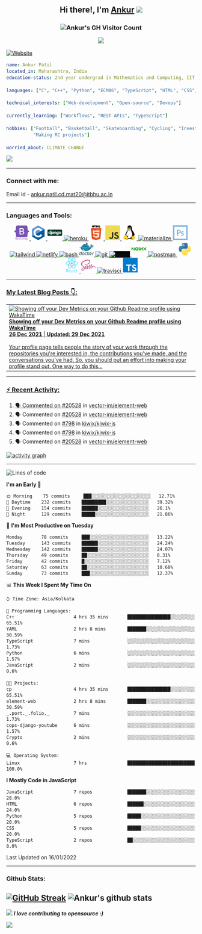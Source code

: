 <div align="center">                                          
<h2>Hi there!, I'm <a href="http://ankurrev.tech/" target="_blank">Ankur</a> <img width="30px" src="https://github.com/KKVANONYMOUS/kkvanonymous/blob/master/gifs/Hi.gif"></h2>
<h3>
<img align="center" src="https://komarev.com/ghpvc/?username=ankur12-1610" alt="Ankur's GH Visitor Count" />
 </h3>
<img width="300" src="https://media.giphy.com/media/JtwISFbwSjfIk/giphy.gif">
</div>
 
[![Website](https://img.shields.io/website?label=ankurrev.tech&style=for-the-badge&url=https%3A%2F%2Fcodestackr.com)](https://ankurrev.tech/)

```yaml
name: Ankur Patil
located_in: Maharashtra, India
education-status: 2nd year undergrad in Mathematics and Computing, IIT (BHU) Varanasi

languages: ["C", "C++", "Python", "ECMA6", "TypeScript", "HTML", "CSS", "Julia"]

technical_interests: ["Web-development", "Open-source", "Devops"]

currently_learning: ["Workflows", "REST APIs", "TypeScript"]

hobbies: ["Football", "Basketball", "Skateboarding", "Cycling", "Investment",
          "Making RC projects"]

worried_about: CLIMATE CHANGE
```


<img src='https://github-profile-trophy.vercel.app/?username=ankur12-1610&margin-w=38&theme=dracula&title=Commit' />

---

### Connect with me:
Email id - ankur.patil.cd.mat20@itbhu.ac.in

---

### Languages and Tools:
<p align="center"> <a href="https://getbootstrap.com" target="_blank"> <img src="https://raw.githubusercontent.com/devicons/devicon/master/icons/bootstrap/bootstrap-plain-wordmark.svg" alt="bootstrap" width="40" height="40"/> </a> <a href="https://www.cprogramming.com/" target="_blank"> <img src="https://raw.githubusercontent.com/devicons/devicon/master/icons/c/c-original.svg" alt="c" width="40" height="40"/> </a> <a href="https://www.w3schools.com/css/" target="_blank"> <a href="https://www.djangoproject.com/" target="_blank"> <img src="https://raw.githubusercontent.com/devicons/devicon/master/icons/django/django-original.svg" alt="django" width="40" height="40"/> </a> <a href="https://heroku.com" target="_blank"> <img src="https://www.vectorlogo.zone/logos/heroku/heroku-icon.svg" alt="heroku" width="40" height="40"/> </a> <a href="https://www.w3.org/html/" target="_blank"> <img src="https://raw.githubusercontent.com/devicons/devicon/master/icons/html5/html5-original-wordmark.svg" alt="html5" width="40" height="40"/> </a><a href="https://developer.mozilla.org/en-US/docs/Web/JavaScript" target="_blank"> <img src="https://raw.githubusercontent.com/devicons/devicon/master/icons/javascript/javascript-original.svg" alt="javascript" width="40" height="40"/> </a> <a href="https://jestjs.io" target="_blank"><a href="https://www.linux.org/" target="_blank"> <img src="https://raw.githubusercontent.com/devicons/devicon/master/icons/linux/linux-original.svg" alt="linux" width="40" height="40"/> </a> <a href="https://materializecss.com/" target="_blank"> <img src="https://raw.githubusercontent.com/prplx/svg-logos/5585531d45d294869c4eaab4d7cf2e9c167710a9/svg/materialize.svg" alt="materialize" width="40" height="40"/> </a> <a href="https://mochajs.org" target="_blank"><a href="https://www.photoshop.com/en" target="_blank"> <img src="https://raw.githubusercontent.com/devicons/devicon/master/icons/photoshop/photoshop-line.svg" alt="photoshop" width="40" height="40"/> </a> <a href="https://tailwindcss.com/" target="_blank"> <img src="https://www.vectorlogo.zone/logos/tailwindcss/tailwindcss-icon.svg" alt="tailwind" width="40" height="40"/> </a> <a href="https://travis-ci.org" target="_blank"><a href="https://netlify.com" target="_blank"> <img src="https://www.vectorlogo.zone/logos/netlify/netlify-icon.svg" alt="netlify" width="40" height="40"/> </a><a href="https://aws.amazon.com" target="_blank"><a href="https://www.gnu.org/software/bash/" target="_blank"> <img src="https://www.vectorlogo.zone/logos/gnu_bash/gnu_bash-icon.svg" alt="bash" width="40" height="40"/> <a href="https://www.docker.com/" target="_blank"> <img src="https://raw.githubusercontent.com/devicons/devicon/master/icons/docker/docker-original-wordmark.svg" alt="docker" width="40" height="40"/> </a><a href="https://git-scm.com/" target="_blank"> <img src="https://www.vectorlogo.zone/logos/git-scm/git-scm-icon.svg" alt="git" width="40" height="40"/> </a>  <a href="https://nextjs.org/" target="_blank"> <img src="https://cdn.worldvectorlogo.com/logos/nextjs-3.svg" alt="nextjs" width="40" height="40" style="background-color: #000"/> </a> <a href="https://www.nginx.com" target="_blank"> <img src="https://raw.githubusercontent.com/devicons/devicon/master/icons/nginx/nginx-original.svg" alt="nginx" width="40" height="40"/> </a> <a href="https://nodejs.org" target="_blank">  <a href="https://postman.com" target="_blank"> <img src="https://www.vectorlogo.zone/logos/getpostman/getpostman-icon.svg" alt="postman" width="40" height="40"/> </a> <a href="https://www.python.org" target="_blank"> <img src="https://raw.githubusercontent.com/devicons/devicon/master/icons/python/python-original.svg" alt="python" width="40" height="40"/> </a> <a href="https://reactjs.org/" target="_blank"> <img src="https://raw.githubusercontent.com/devicons/devicon/master/icons/react/react-original-wordmark.svg" alt="react" width="40" height="40"/> </a> <a href="https://sass-lang.com" target="_blank"> <img src="https://raw.githubusercontent.com/devicons/devicon/master/icons/sass/sass-original.svg" alt="sass" width="40" height="40"/> </a> <a href="https://www.sqlite.org/" target="_blank">  <img src="https://www.vectorlogo.zone/logos/travis-ci/travis-ci-icon.svg" alt="travisci" width="40" height="40"/> </a> <a href="https://www.typescriptlang.org/" target="_blank"> <img src="https://raw.githubusercontent.com/devicons/devicon/master/icons/typescript/typescript-original.svg" alt="typescript" width="40" height="40"/> </a> <a href="https://vuejs.org/" target="_blank">  </p>
  
---
 
### My Latest Blog Posts 👇:
<!-- HASHNODE_BLOG:START -->
<table><tr><td><a href="https://my-blog.ankurrev.tech//showing-off-your-dev-metrics-on-your-github-readme-profile-using-wakatime" title="Showing off your Dev Metrics on your Github Readme profile using WakaTime"><img src="https://cdn.hashnode.com/res/hashnode/image/upload/v1640528550235/D91dLLqSr.png" alt="Showing off your Dev Metrics on your Github Readme profile using WakaTime"   /></a>
<a href="https://my-blog.ankurrev.tech//showing-off-your-dev-metrics-on-your-github-readme-profile-using-wakatime" title="Showing off your Dev Metrics on your Github Readme profile using WakaTime"><strong>Showing off your Dev Metrics on your Github Readme profile using WakaTime</strong></a>
<div><strong>26 Dec 2021</strong> | <strong>Updated: 29 Dec 2021</strong></div>
<br/> Your profile page tells people the story of your work through the repositories you're interested in, the contributions you've made, and the conversations you've had. So, you should put an effort into making your profile stand out. 
One way to do this...</td></tr></table>
<!-- HASHNODE_BLOG:END -->

---
 
### :zap: Recent Activity:
 
<!--START_SECTION:activity-->
1. 🗣 Commented on [#20528](https://github.com/vector-im/element-web/issues/20528) in [vector-im/element-web](https://github.com/vector-im/element-web)
2. 🗣 Commented on [#20528](https://github.com/vector-im/element-web/issues/20528) in [vector-im/element-web](https://github.com/vector-im/element-web)
3. 🗣 Commented on [#798](https://github.com/kiwix/kiwix-js/issues/798) in [kiwix/kiwix-js](https://github.com/kiwix/kiwix-js)
4. 🗣 Commented on [#798](https://github.com/kiwix/kiwix-js/issues/798) in [kiwix/kiwix-js](https://github.com/kiwix/kiwix-js)
5. 🗣 Commented on [#20528](https://github.com/vector-im/element-web/issues/20528) in [vector-im/element-web](https://github.com/vector-im/element-web)
<!--END_SECTION:activity-->

[![activity graph](https://activity-graph.herokuapp.com/graph?username=ankur12-1610&custom_title=Ankur's%20activity%20graph&theme=github-light&hide_border=true)](https://github.com/ashutosh00710/github-readme-activity-graph)
 
---
 
<!--START_SECTION:waka-->
![Lines of code](https://img.shields.io/badge/From%20Hello%20World%20I%27ve%20Written-2%20Million%20lines%20of%20code-blue)

**I'm an Early 🐤** 

```text
🌞 Morning    75 commits     ███░░░░░░░░░░░░░░░░░░░░░░   12.71% 
🌆 Daytime    232 commits    █████████░░░░░░░░░░░░░░░░   39.32% 
🌃 Evening    154 commits    ██████░░░░░░░░░░░░░░░░░░░   26.1% 
🌙 Night      129 commits    █████░░░░░░░░░░░░░░░░░░░░   21.86%

```
📅 **I'm Most Productive on Tuesday** 

```text
Monday       78 commits     ███░░░░░░░░░░░░░░░░░░░░░░   13.22% 
Tuesday      143 commits    ██████░░░░░░░░░░░░░░░░░░░   24.24% 
Wednesday    142 commits    ██████░░░░░░░░░░░░░░░░░░░   24.07% 
Thursday     49 commits     ██░░░░░░░░░░░░░░░░░░░░░░░   8.31% 
Friday       42 commits     █░░░░░░░░░░░░░░░░░░░░░░░░   7.12% 
Saturday     63 commits     ██░░░░░░░░░░░░░░░░░░░░░░░   10.68% 
Sunday       73 commits     ███░░░░░░░░░░░░░░░░░░░░░░   12.37%

```


📊 **This Week I Spent My Time On** 

```text
⌚︎ Time Zone: Asia/Kolkata

💬 Programming Languages: 
C++                      4 hrs 35 mins       ████████████████░░░░░░░░░   65.51% 
YAML                     2 hrs 8 mins        ███████░░░░░░░░░░░░░░░░░░   30.59% 
TypeScript               7 mins              ░░░░░░░░░░░░░░░░░░░░░░░░░   1.73% 
Python                   6 mins              ░░░░░░░░░░░░░░░░░░░░░░░░░   1.57% 
JavaScript               2 mins              ░░░░░░░░░░░░░░░░░░░░░░░░░   0.6%

🐱‍💻 Projects: 
cp                       4 hrs 35 mins       ████████████████░░░░░░░░░   65.51% 
element-web              2 hrs 8 mins        ███████░░░░░░░░░░░░░░░░░░   30.59% 
_.port._.folio._         7 mins              ░░░░░░░░░░░░░░░░░░░░░░░░░   1.73% 
cops-django-youtube      6 mins              ░░░░░░░░░░░░░░░░░░░░░░░░░   1.57% 
Crypto                   2 mins              ░░░░░░░░░░░░░░░░░░░░░░░░░   0.6%

💻 Operating System: 
Linux                    7 hrs               █████████████████████████   100.0%

```

**I Mostly Code in JavaScript** 

```text
JavaScript               7 repos             ███████░░░░░░░░░░░░░░░░░░   28.0% 
HTML                     6 repos             ██████░░░░░░░░░░░░░░░░░░░   24.0% 
Python                   5 repos             █████░░░░░░░░░░░░░░░░░░░░   20.0% 
CSS                      5 repos             █████░░░░░░░░░░░░░░░░░░░░   20.0% 
TypeScript               2 repos             ██░░░░░░░░░░░░░░░░░░░░░░░   8.0%

```



 Last Updated on 16/01/2022
<!--END_SECTION:waka-->

---

### Github Stats:
[![GitHub Streak](https://github-readme-streak-stats.herokuapp.com/?user=ankur12-1610&theme=dracula)](https://git.io/streak-stats)
![Ankur's github stats](https://github-readme-stats.vercel.app/api?username=ankur12-1610&show_icons&theme=dracula)
---
  
<p>
   
 <img src="https://media.giphy.com/media/dxn6fRlTIShoeBr69N/giphy.gif">
<em><b> I love contributing to opensource :)</em>
</p>

 <img src="https://github.com/punitkmryh/punitkmryh/blob/master/wave.svg" />
